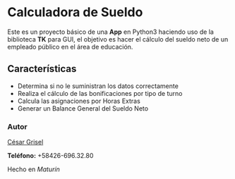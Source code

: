 # Calculadora de Sueldo
Este es un proyecto básico de una **App** en Python3 haciendo uso de la biblioteca **TK** para GUI, el objetivo es hacer el cálculo del sueldo neto de un empleado público en el área de educación.
## Características
- Determina si no le suministran los datos correctamente
- Realiza el cálculo de las bonificaciones por tipo de turno
- Calcula las asignaciones por Horas Extras
- Generar un Balance General del Sueldo Neto

### Autor
[César Grisel](mailto:griselcesar@gmail.com)

**Teléfono:** +58426-696.32.80

Hecho en *Maturín*